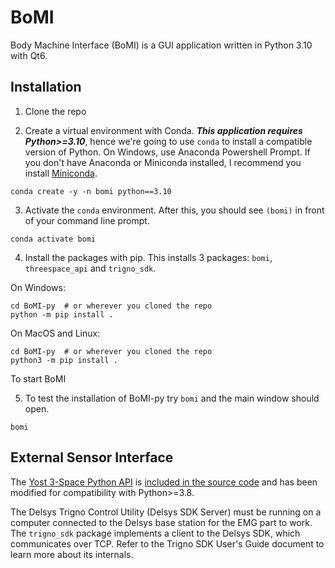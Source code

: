# BoMI

Body Machine Interface (BoMI) is a GUI application written in Python 3.10 with Qt6.

## Installation

1. Clone the repo

3. Create a virtual environment with Conda. _**This application requires Python>=3.10**_, hence we're going to use `conda` to install a compatible version of Python. On Windows, use Anaconda Powershell Prompt. If you don't have Anaconda or Miniconda installed, I recommend you install [Miniconda](https://docs.conda.io/en/latest/miniconda.html).

```
conda create -y -n bomi python==3.10
```

3. Activate the `conda` environment. After this, you should see `(bomi)` in front of your command line prompt.

```
conda activate bomi
```

4. Install the packages with pip. This installs 3 packages: `bomi`, `threespace_api` and `trigno_sdk`.

On Windows:

```
cd BoMI-py  # or wherever you cloned the repo
python -m pip install .
```

On MacOS and Linux:

```
cd BoMI-py  # or wherever you cloned the repo
python3 -m pip install .
```

To start BoMI

5. To test the installation of BoMI-py try `bomi` and the main window should open. 

```
bomi
```

## External Sensor Interface

The [Yost 3-Space Python API](https://yostlabs.com/3-space-application-programming-interface/) is [included in the source code](https://github.com/SeanezLab/BoMI-py/tree/main/threespace_api) and has been modified for compatibility with Python>=3.8. 

The Delsys Trigno Control Utility (Delsys SDK Server) must be running on a computer connected to the Delsys base station for the EMG part to work. The `trigno_sdk` package implements a client to the Delsys SDK, which communicates over TCP. Refer to the Trigno SDK User's Guide document to learn more about its internals.
